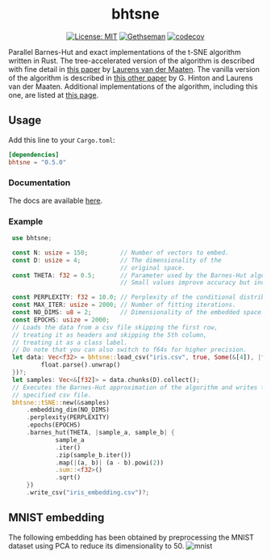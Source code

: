 <div align="center"> <h1 align="center"> bhtsne </h1> </div>

<div align="center">

[![License: MIT](https://img.shields.io/badge/License-MIT-yellow.svg)](https://opensource.org/licenses/MIT)
[![Gethseman](https://circleci.com/gh/frjnn/bhtsne.svg?style=shield)](https://app.circleci.com/pipelines/github/frjnn/bhtsne)
[![codecov](https://codecov.io/gh/frjnn/bhtsne/branch/master/graph/badge.svg)](https://codecov.io/gh/frjnn/bhtsne)

</div>


Parallel Barnes-Hut and exact implementations of the t-SNE algorithm written in Rust. The tree-accelerated version of the algorithm is described with fine detail in [this paper](http://lvdmaaten.github.io/publications/papers/JMLR_2014.pdf) by [Laurens van der Maaten](https://github.com/lvdmaaten). The vanilla version of the algorithm is described in [this other paper](https://www.jmlr.org/papers/volume9/vandermaaten08a/vandermaaten08a.pdf) by G. Hinton and Laurens van der Maaten.
Additional implementations of the algorithm, including this one, are listed at [this page](http://lvdmaaten.github.io/tsne/).

## Usage 

Add this line to your `Cargo.toml`:
```toml
[dependencies]
bhtsne = "0.5.0"
```
### Documentation

The docs are available [here](https://docs.rs/bhtsne).

### Example

```rust
 use bhtsne;

 const N: usize = 150;         // Number of vectors to embed.
 const D: usize = 4;           // The dimensionality of the
                               // original space.
 const THETA: f32 = 0.5;       // Parameter used by the Barnes-Hut algorithm.
                               // Small values improve accuracy but increase complexity.

 const PERPLEXITY: f32 = 10.0; // Perplexity of the conditional distribution.
 const MAX_ITER: usize = 2000; // Number of fitting iterations.
 const NO_DIMS: u8 = 2;        // Dimensionality of the embedded space.
 const EPOCHS: usize = 2000;
 // Loads the data from a csv file skipping the first row,
 // treating it as headers and skipping the 5th column,
 // treating it as a class label.
 // Do note that you can also switch to f64s for higher precision.
 let data: Vec<f32> = bhtsne::load_csv("iris.csv", true, Some(&[4]), |float| {
         float.parse().unwrap()
 })?;
 let samples: Vec<&[f32]> = data.chunks(D).collect();
 // Executes the Barnes-Hut approximation of the algorithm and writes the embedding to the
 // specified csv file.
 bhtsne::tSNE::new(&samples)
     .embedding_dim(NO_DIMS)
     .perplexity(PERPLEXITY)
     .epochs(EPOCHS)
     .barnes_hut(THETA, |sample_a, sample_b| {
             sample_a
             .iter()
             .zip(sample_b.iter())
             .map(|(a, b)| (a - b).powi(2))
             .sum::<f32>()
             .sqrt()
     })
     .write_csv("iris_embedding.csv")?;
```


## MNIST embedding
The following embedding has been obtained by preprocessing the MNIST dataset using PCA to reduce its 
dimensionality to 50.
![mnist](imgs/mnist_embedding.png) 

